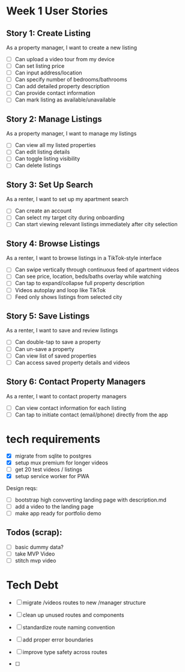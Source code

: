 # Week 1 User Stories

## Story 1: Create Listing
As a property manager, I want to create a new listing
-[ ] Can upload a video tour from my device
-[ ] Can set listing price
-[ ] Can input address/location
-[ ] Can specify number of bedrooms/bathrooms
-[ ] Can add detailed property description
-[ ] Can provide contact information
-[ ] Can mark listing as available/unavailable

## Story 2: Manage Listings
As a property manager, I want to manage my listings
-[ ] Can view all my listed properties
-[ ] Can edit listing details
-[ ] Can toggle listing visibility
-[ ] Can delete listings

## Story 3: Set Up Search
As a renter, I want to set up my apartment search
-[ ] Can create an account
-[ ] Can select my target city during onboarding
-[ ] Can start viewing relevant listings immediately after city selection

## Story 4: Browse Listings
As a renter, I want to browse listings in a TikTok-style interface
-[ ] Can swipe vertically through continuous feed of apartment videos
-[ ] Can see price, location, beds/baths overlay while watching
-[ ] Can tap to expand/collapse full property description
-[ ] Videos autoplay and loop like TikTok
-[ ] Feed only shows listings from selected city

## Story 5: Save Listings
As a renter, I want to save and review listings
-[ ] Can double-tap to save a property
-[ ] Can un-save a property
-[ ] Can view list of saved properties
-[ ] Can access saved property details and videos

## Story 6: Contact Property Managers
As a renter, I want to contact property managers
-[ ] Can view contact information for each listing
-[ ] Can tap to initiate contact (email/phone) directly from the app

# tech requirements
-[x] migrate from sqlite to postgres
-[x] setup mux premium for longer videos
-[ ] get 20 test videos / listings
-[x] setup service worker for PWA

Design reqs:
-[ ] bootstrap high convverting landing page with description.md
-[ ] add a video to the landing page
-[ ] make app ready for portfolio demo

## Todos (scrap):
- [ ] basic dummy data? 
- [ ] take MVP Video
- [ ] stitch mvp video

# Tech Debt
-[ ] migrate /videos routes to new /manager structure
-[ ] clean up unused routes and components
-[ ] standardize route naming convention
-[ ] add proper error boundaries
-[ ] improve type safety across routes

- [ ]